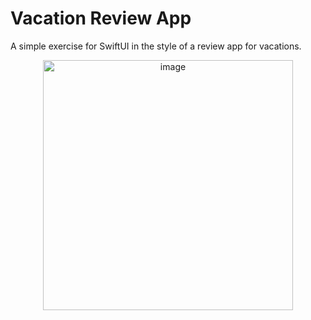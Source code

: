# Vacation Review App

A simple exercise for SwiftUI in the style of a review app for vacations.

<p align="center">
  <img width="400" alt="image" text-align="center" src="https://github.com/user-attachments/assets/fc407b54-e30a-441d-9ceb-dd041022c9a4" />
</p>
